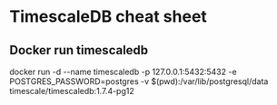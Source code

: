 # TimescaleDB cheat sheet

## Docker run timescaledb
docker run -d --name timescaledb -p 127.0.0.1:5432:5432 -e POSTGRES_PASSWORD=postgres 
-v $(pwd):/var/lib/postgresql/data timescale/timescaledb:1.7.4-pg12


